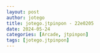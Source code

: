 ```yaml
---
layout: post
author: jotego
title: jotego.jtpinpon - 22e0205
date: 2024-05-24
categories: [Arcade, jtpinpon]
tags: [jotego.jtpinpon]
---
```


